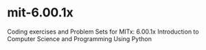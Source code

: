 # mit-6.00.1x

Coding exercises and Problem Sets for MITx: 6.00.1x Introduction to Computer Science and Programming Using Python